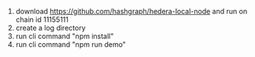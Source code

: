 1. download https://github.com/hashgraph/hedera-local-node and run on chain id 11155111
2. create a log directory
3. run cli command "npm install"
4. run cli command "npm run demo"
